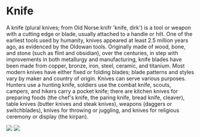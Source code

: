 # Knife
A knife (plural knives; from Old Norse knifr 'knife, dirk') is a tool or weapon with a cutting edge or blade, usually attached to a handle or hilt. One of the earliest tools used by humanity, knives appeared at least 2.5 million years ago, as evidenced by the Oldowan tools. Originally made of wood, bone, and stone (such as flint and obsidian), over the centuries, in step with improvements in both metallurgy and manufacturing, knife blades have been made from copper, bronze, iron, steel, ceramic, and titanium. Most modern knives have either fixed or folding blades; blade patterns and styles vary by maker and country of origin.  Knives can serve various purposes. Hunters use a hunting knife, soldiers use the combat knife, scouts, campers, and hikers carry a pocket knife; there are kitchen knives for preparing foods (the chef's knife, the paring knife, bread knife, cleaver), table knives (butter knives and steak knives), weapons (daggers or switchblades), knives for throwing or juggling, and knives for religious ceremony or display (the kirpan).

<img src=https://raw.githubusercontent.com/ed0cinU/Knife/main/The_Sacrifice_of_Isaac_by_Caravaggio_real.png></img>
<img src=https://raw.githubusercontent.com/ed0cinU/Knife/main/Damascus_Bowie_real.png></img>
